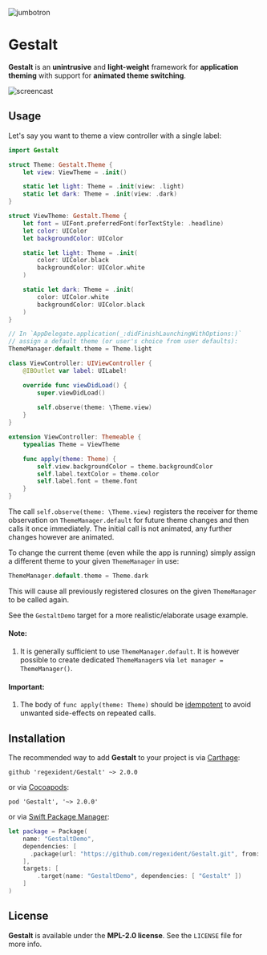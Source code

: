 ![jumbotron](jumbotron.png)
# Gestalt

**Gestalt** is an **unintrusive** and **light-weight** framework for **application theming** with support for **animated theme switching**.

![screencast](screencast.gif)

## Usage

Let's say you want to theme a view controller with a single label:

```swift
import Gestalt

struct Theme: Gestalt.Theme {
    let view: ViewTheme = .init()

    static let light: Theme = .init(view: .light)
    static let dark: Theme = .init(view: .dark)
}

struct ViewTheme: Gestalt.Theme {
    let font = UIFont.preferredFont(forTextStyle: .headline)
    let color: UIColor
    let backgroundColor: UIColor

    static let light: Theme = .init(
        color: UIColor.black
        backgroundColor: UIColor.white
    )

    static let dark: Theme = .init(
        color: UIColor.white
        backgroundColor: UIColor.black
    )
}

// In `AppDelegate.application(_:didFinishLaunchingWithOptions:)`
// assign a default theme (or user's choice from user defaults):
ThemeManager.default.theme = Theme.light

class ViewController: UIViewController {
    @IBOutlet var label: UILabel!

    override func viewDidLoad() {
        super.viewDidLoad()
		
		self.observe(theme: \Theme.view)
    }
}

extension ViewController: Themeable {
	typealias Theme = ViewTheme

    func apply(theme: Theme) {
		self.view.backgroundColor = theme.backgroundColor
        self.label.textColor = theme.color
        self.label.font = theme.font
    }
}
```

The call `self.observe(theme: \Theme.view)` registers the receiver for theme observation on `ThemeManager.default` for future theme changes and then calls it once immediately. The initial call is not animated, any further changes however are animated.

To change the current theme (even while the app is running) simply assign a different theme to your given `ThemeManager` in use:

```swift
ThemeManager.default.theme = Theme.dark
```

This will cause all previously registered closures on the given `ThemeManager` to be called again.

See the `GestaltDemo` target for a more realistic/elaborate usage example.

#### Note:

1. It is generally sufficient to use `ThemeManager.default`. It is however possible to create dedicated `ThemeManager`s via `let manager = ThemeManager()`.

#### Important:

1. The body of `func apply(theme: Theme)` should be [idempotent](https://en.wikipedia.org/wiki/Idempotence) to avoid unwanted side-effects on repeated calls.

## Installation

The recommended way to add **Gestalt** to your project is via [Carthage](https://github.com/Carthage/Carthage):

    github 'regexident/Gestalt' ~> 2.0.0
    
or via [Cocoapods](https://cocoapods.org):

    pod 'Gestalt', '~> 2.0.0'

or via [Swift Package Manager](https://swift.org):

```swift
let package = Package(
    name: "GestaltDemo",
    dependencies: [
      .package(url: "https://github.com/regexident/Gestalt.git", from: "2.0.0")
    ],
    targets: [
        .target(name: "GestaltDemo", dependencies: [ "Gestalt" ])
    ]
)
```

## License

**Gestalt** is available under the **MPL-2.0 license**. See the `LICENSE` file for more info.
